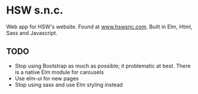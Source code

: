 # HSW s.n.c.

Web app for HSW's website. Found at www.hswsnc.com. Built in Elm, Html, Sass and Javascript.

## TODO

- Stop using Bootstrap as much as possible; it problematic at best. There is a native Elm module for carousels
- Use elm-ui for new pages
- Stop using sass and use Elm styling instead